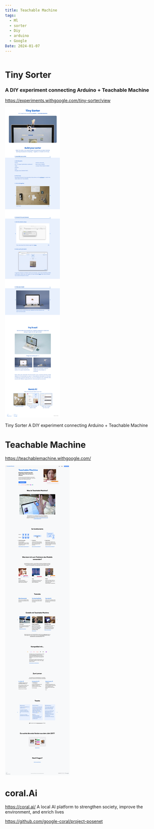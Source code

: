 ```yaml
---
title: Teachable Machine
tags:
  - Ml
  - sorter
  - Diy
  - arduino
  - Google
Date: 2024-01-07
---
```


```table-of-contents
```
# Tiny Sorter

### A DIY experiment connecting **Arduino** + **Teachable Machine**


<https://experiments.withgoogle.com/tiny-sorter/view>

![](../_asset/2024-01-07_TeachableMachine_image_1.png)

Tiny Sorter
A DIY experiment connecting Arduino + Teachable Machine
# Teachable Machine



<https://teachablemachine.withgoogle.com/>

![](../_asset/2024-01-07_TeachableMachine_image_2.png)
# coral.Ai
<https://coral.ai/>
A local AI platform to strengthen society, improve the environment, and enrich lives

<https://github.com/google-coral/project-posenet>
